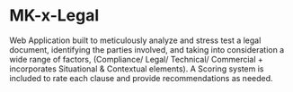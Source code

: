 # MK-x-Legal
Web Application built to meticulously analyze and stress test a legal document, identifying the parties involved, and taking into consideration a wide range of factors, (Compliance/ Legal/ Technical/ Commercial + incorporates Situational &amp; Contextual elements). A Scoring system is included to rate each clause and provide recommendations as needed.
